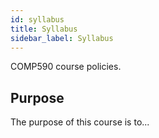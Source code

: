 ```yaml
---
id: syllabus
title: Syllabus
sidebar_label: Syllabus
---
```


COMP590 course policies.

## Purpose

The purpose of this course is to...